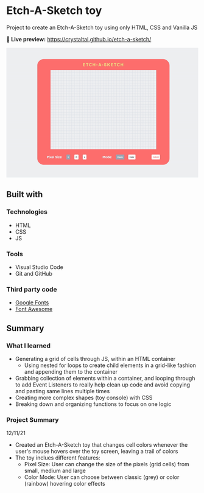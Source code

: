 # Etch-A-Sketch toy

Project to create an Etch-A-Sketch toy using only HTML, CSS and Vanilla JS

**🔗 Live preview:** https://crystaltai.github.io/etch-a-sketch/

![](https://github.com/crystaltai/etch-a-sketch/blob/main/etch-a-sketch-demo.gif)

## Built with

### Technologies

- HTML
- CSS
- JS

### Tools

- Visual Studio Code
- Git and GitHub

### Third party code

- [Google Fonts](https://fonts.google.com/)
- [Font Awesome](https://fontawesome.com/)

## Summary

### What I learned

- Generating a grid of cells through JS, within an HTML container
  - Using nested for loops to create child elements in a grid-like fashion and appending them to the container
- Grabbing collection of elements within a container, and looping through to add Event Listeners to really help clean up code and avoid copying and pasting same lines multiple times
- Creating more complex shapes (toy console) with CSS
- Breaking down and organizing functions to focus on one logic

### Project Summary

12/11/21

- Created an Etch-A-Sketch toy that changes cell colors whenever the user's mouse hovers over the toy screen, leaving a trail of colors
- The toy inclues different features:
  - Pixel Size: User can change the size of the pixels (grid cells) from small, medium and large
  - Color Mode: User can choose between classic (grey) or color (rainbow) hovering color effects
